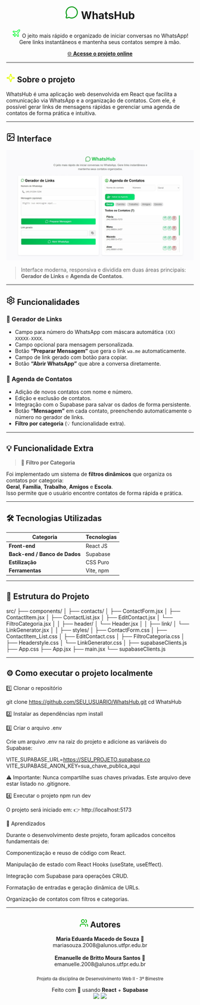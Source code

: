 
<h1 align="center" > <svg xmlns="http://www.w3.org/2000/svg" width="36" height="36" viewBox="0 0 24 24" fill="none" stroke="#009912" stroke-width="1.75" stroke-linecap="round" stroke-linejoin="round" className="lucide lucide-message-circle-icon lucide-message-circle"><path d="M2.992 16.342a2 2 0 0 1 .094 1.167l-1.065 3.29a1 1 0 0 0 1.236 1.168l3.413-.998a2 2 0 0 1 1.099.092 10 10 0 1 0-4.777-4.719"/></svg>
<span className="brand">WhatsHub</span>
</h1>


<p align="center">
  <svg xmlns="http://www.w3.org/2000/svg" width="24" height="24" viewBox="0 0 24 24" fill="none" stroke="#28fb4b" stroke-width="2" stroke-linecap="round" stroke-linejoin="round" class="lucide lucide-plane-icon lucide-plane"><path d="M17.8 19.2 16 11l3.5-3.5C21 6 21.5 4 21 3c-1-.5-3 0-4.5 1.5L13 8 4.8 6.2c-.5-.1-.9.1-1.1.5l-.3.5c-.2.5-.1 1 .3 1.3L9 12l-2 3H4l-1 1 3 2 2 3 1-1v-3l3-2 3.5 5.3c.3.4.8.5 1.3.3l.5-.2c.4-.3.6-.7.5-1.2z"/></svg> O jeito mais rápido e organizado de iniciar conversas no WhatsApp!  
  Gere links instantâneos e mantenha seus contatos sempre à mão.
</p>

<p align="center">
  <a href="https://projeto-dw2-3bim.onrender.com" target="_blank">
    🌐 <b>Acesse o projeto online</b>
  </a>
</p>

---

## <svg xmlns="http://www.w3.org/2000/svg" width="24" height="24" viewBox="0 0 24 24" fill="none" stroke="#e5ff00ff" stroke-width="2" stroke-linecap="round" stroke-linejoin="round" class="lucide lucide-sparkle-icon lucide-sparkle"><path d="M11.017 2.814a1 1 0 0 1 1.966 0l1.051 5.558a2 2 0 0 0 1.594 1.594l5.558 1.051a1 1 0 0 1 0 1.966l-5.558 1.051a2 2 0 0 0-1.594 1.594l-1.051 5.558a1 1 0 0 1-1.966 0l-1.051-5.558a2 2 0 0 0-1.594-1.594l-5.558-1.051a1 1 0 0 1 0-1.966l5.558-1.051a2 2 0 0 0 1.594-1.594z"/></svg> Sobre o projeto


WhatsHub é uma aplicação web desenvolvida em React que facilita a comunicação via WhatsApp e a organização de contatos.
Com ele, é possível gerar links de mensagens rápidas e gerenciar uma agenda de contatos de forma prática e intuitiva.

---

## <svg xmlns="http://www.w3.org/2000/svg" width="24" height="24" viewBox="0 0 24 24" fill="none" stroke="#000000" stroke-width="2" stroke-linecap="round" stroke-linejoin="round" class="lucide lucide-image-icon lucide-image"><rect width="18" height="18" x="3" y="3" rx="2" ry="2"/><circle cx="9" cy="9" r="2"/><path d="m21 15-3.086-3.086a2 2 0 0 0-2.828 0L6 21"/></svg> Interface

<p align="center">
  <img src="./previa-WhatsApp.jpg" alt="Prévia do Projeto" width="600"/>
</p>


> Interface moderna, responsiva e dividida em duas áreas principais: **Gerador de Links** e **Agenda de Contatos**.

---

## <svg xmlns="http://www.w3.org/2000/svg" width="24" height="24" viewBox="0 0 24 24" fill="none" stroke="#000000" stroke-width="2" stroke-linecap="round" stroke-linejoin="round" class="lucide lucide-settings-icon lucide-settings"><path d="M9.671 4.136a2.34 2.34 0 0 1 4.659 0 2.34 2.34 0 0 0 3.319 1.915 2.34 2.34 0 0 1 2.33 4.033 2.34 2.34 0 0 0 0 3.831 2.34 2.34 0 0 1-2.33 4.033 2.34 2.34 0 0 0-3.319 1.915 2.34 2.34 0 0 1-4.659 0 2.34 2.34 0 0 0-3.32-1.915 2.34 2.34 0 0 1-2.33-4.033 2.34 2.34 0 0 0 0-3.831A2.34 2.34 0 0 1 6.35 6.051a2.34 2.34 0 0 0 3.319-1.915"/><circle cx="12" cy="12" r="3"/></svg> Funcionalidades

### 🔗 Gerador de Links
- Campo para número do WhatsApp com máscara automática `(XX) XXXXX-XXXX`.
- Campo opcional para mensagem personalizada.
- Botão **“Preparar Mensagem”** que gera o link `wa.me` automaticamente.
- Campo de link gerado com botão para copiar.
- Botão **“Abrir WhatsApp”** que abre a conversa diretamente.

### 📇 Agenda de Contatos
- Adição de novos contatos com nome e número.
- Edição e exclusão de contatos.
- Integração com o Supabase para salvar os dados de forma persistente.
- Botão **“Mensagem”** em cada contato, preenchendo automaticamente o número no gerador de links.
- **Filtro por categoria** (💡 funcionalidade extra).

---

## 💡 Funcionalidade Extra

> 🔎 **Filtro por Categoria**

Foi implementado um sistema de **filtros dinâmicos** que organiza os contatos por categoria:  
**Geral**, **Família**, **Trabalho**, **Amigos** e **Escola**.  
Isso permite que o usuário encontre contatos de forma rápida e prática.

---

## 🛠️ Tecnologias Utilizadas

| Categoria | Tecnologias |
|------------|--------------|
| **Front-end** | React JS |
| **Back-end / Banco de Dados** | Supabase |
| **Estilização** | CSS Puro |
| **Ferramentas** | Vite, npm |

---

## 📁 Estrutura do Projeto

src/
├── components/
│ ├── contacts/
│   ├── ContactForm.jsx
│   ├── ContactItem.jsx
│   ├── ContactList.jsx
│   ├── EditContact.jsx
│   └── FiltroCategoria.jsx
│
│ ├── header/
│   └── Header.jsx
│
│ ├── link/
│   └── LinkGenerator.jsx
│
│ ├── styles/
│   ├── ContactForm.css
│   ├── ContactItem_List.css
│   ├── EditContact.css
│   ├── FiltroCategoria.css
│   ├── Headerstyle.css
│   └── LinkGenerator.css
│
├── supabaseClients.js
├── App.css
├── App.jsx
├── main.jsx
└── supabaseClients.js


---

## ⚙️ Como executar o projeto localmente


1️⃣ Clonar o repositório

git clone https://github.com/SEU_USUARIO/WhatsHub.git
cd WhatsHub

2️⃣ Instalar as dependências
npm install

3️⃣ Criar o arquivo .env

Crie um arquivo .env na raiz do projeto e adicione as variáveis do Supabase:

VITE_SUPABASE_URL=https://SEU_PROJETO.supabase.co
VITE_SUPABASE_ANON_KEY=sua_chave_publica_aqui


⚠️ Importante: Nunca compartilhe suas chaves privadas.
Este arquivo deve estar listado no .gitignore.

4️⃣ Executar o projeto
npm run dev


O projeto será iniciado em:
👉 http://localhost:5173

🧠 Aprendizados

Durante o desenvolvimento deste projeto, foram aplicados conceitos fundamentais de:

Componentização e reuso de código com React.

Manipulação de estado com React Hooks (useState, useEffect).

Integração com Supabase para operações CRUD.

Formatação de entradas e geração dinâmica de URLs.

Organização de contatos com filtros e categorias.

---

<h2 align="center" > <svg xmlns="http://www.w3.org/2000/svg" width="24" height="24" viewBox="0 0 24 24" fill="none" stroke="#00b609ff" stroke-width="2" stroke-linecap="round" stroke-linejoin="round" class="lucide lucide-users-icon lucide-users"><path d="M16 21v-2a4 4 0 0 0-4-4H6a4 4 0 0 0-4 4v2"/><path d="M16 3.128a4 4 0 0 1 0 7.744"/><path d="M22 21v-2a4 4 0 0 0-3-3.87"/><circle cx="9" cy="7" r="4"/></svg>
<span className="brand">Autores</span>
</h2>

<p align="center"> <b>Maria Eduarda Macedo de Souza</b> 💚<br/>  mariasouza.2008@alunos.utfpr.edu.br<br/><br/> <b>Emanuelle de Britto Moura Santos</b> 💚<br/>  emanuelle.2008@alunos.utfpr.edu.br<br/><br/> <sub>Projeto da disciplina de Desenvolvimento Web II - 3º Bimestre</sub> </p> <p align="center"> Feito com 💚 usando <b>React</b> + <b>Supabase</b> <br/> <img src="https://cdn.jsdelivr.net/gh/devicons/devicon/icons/react/react-original.svg" width="40px" /> <img src="https://seeklogo.com/images/S/supabase-logo-DCC676FFE2-seeklogo.com.png" width="40px" /> </p>